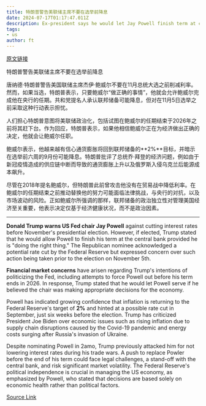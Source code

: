 ```yaml
---
title: 特朗普警告美联储主席不要在选举前降息
date: 2024-07-17T01:17:47.011Z
description: Ex-president says he would let Jay Powell finish term at central bank if he was ‘doing the right thing’
tags: 
- us
author: ft
---
```


[原文链接](https://ft.com/content/11bc931f-5c5e-4e3c-9ceb-9bdca25430ad)

特朗普警告美联储主席不要在选举前降息

唐纳德·特朗普警告美国联储主席杰伊·鲍威尔不要在11月总统大选之前削减利率。然而，如果当选，特朗普表示，只要鲍威尔“做正确的事情”，他就会允许鲍威尔完成他在央行的任期。共和党提名人承认联邦储备可能降息，但对在11月5日选举之前采取这种行动表示担忧。

人们担心特朗普意图将美联储政治化，包括试图在鲍威尔的任期结束于2026年之前将其赶下台。作为回应，特朗普表示，如果他相信鲍威尔正在为经济做出正确的决定，他就会让鲍威尔任职。

鲍威尔表示，他越来越有信心通货膨胀将回到联邦储备的**2%**目标，并暗示在选举前六周的9月份可能降息。特朗普批评了总统乔·拜登的经济问题，例如由于新冠疫情造成的供应链中断而导致的通货膨胀上升以及俄罗斯入侵乌克兰后能源成本飙升。

尽管在2018年提名鲍威尔，但特朗普此前曾攻击他没有在贸易战中降低利率。在鲍威尔的任期结束之前推动替换他的努力可能面临法律挑战，与央行的对抗，以及市场波动的风险。正如鲍威尔所强调的那样，联邦储备的政治独立性对管理美国经济至关重要，他表示决定仅基于经济健康状况，而不是政治因素。

---

 **Donald Trump warns US Fed chair Jay Powell** against cutting interest rates before November's presidential election. However, if elected, Trump stated that he would allow Powell to finish his term at the central bank provided he is "doing the right thing." The Republican nominee acknowledged a potential rate cut by the Federal Reserve but expressed concern over such action being taken prior to the election on November 5th.

**Financial market concerns** have arisen regarding Trump's intentions of politicizing the Fed, including attempts to force Powell out before his term ends in 2026. In response, Trump stated that he would let Powell serve if he believed the chair was making appropriate decisions for the economy.

Powell has indicated growing confidence that inflation is returning to the Federal Reserve's target of **2%** and hinted at a possible rate cut in September, just six weeks before the election. Trump has criticized President Joe Biden over economic issues such as rising inflation due to supply chain disruptions caused by the Covid-19 pandemic and energy costs surging after Russia's invasion of Ukraine.

Despite nominating Powell in 2amo, Trump previously attacked him for not lowering interest rates during his trade wars. A push to replace Powler before the end of his term could face legal challenges, a stand-off with the central bank, and risk significant market volatility. The Federal Reserve's political independence is crucial in managing the US economy, as emphasized by Powell, who stated that decisions are based solely on economic health rather than political factors.

[Source Link](https://ft.com/content/11bc931f-5c5e-4e3c-9ceb-9bdca25430ad)

